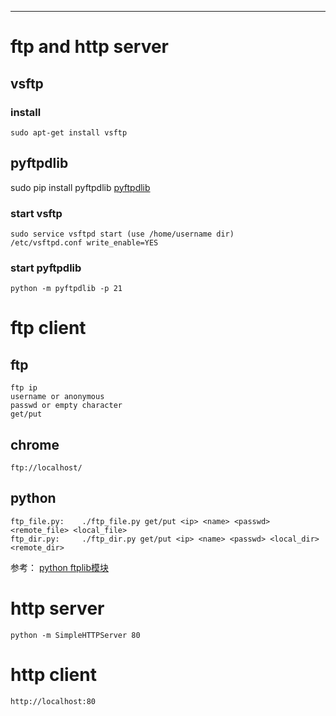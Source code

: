 ---
# ftp and http server
## vsftp
### install
`sudo apt-get install vsftp`

## pyftpdlib
sudo pip install pyftpdlib  [pyftpdlib][]

### start vsftp
```
sudo service vsftpd start (use /home/username dir)
/etc/vsftpd.conf write_enable=YES
```

### start pyftpdlib
`python -m pyftpdlib -p 21`

# ftp client
## ftp
```
ftp ip
username or anonymous
passwd or empty character
get/put
```

## chrome
`ftp://localhost/`

## python
```
ftp_file.py: 	./ftp_file.py get/put <ip> <name> <passwd> <remote_file> <local_file>
ftp_dir.py: 	./ftp_dir.py get/put <ip> <name> <passwd> <local_dir> <remote_dir>
```
参考： [python ftplib模块][python ftplib模块]

# http server
`python -m SimpleHTTPServer 80`
# http client
`http://localhost:80`

[pyftpdlib]: https://github.com/giampaolo/pyftpdlib
[python ftplib模块]: http://www.cnblogs.com/kaituorensheng/p/4480512.html
